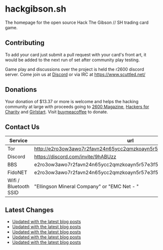# hackgibson.sh
The homepage for the open source Hack The Gibson // SH trading card game.


## Contributing

To add your card just submit a pull request with your card's front art, it would be added to the next run of set after community play testing.

Game play and discussions over the project is held the r2600 discord server. Come join us at [Discord](https://discord.com/invite/9hABUzz) or via IRC at https://www.scuttled.net/


## Donations

Your donation of $13.37 or more is welcome and helps the hacking community at large with proceeds going to [2600 Magazine](https://2600.com/), [Hackers for Charity](https://hackersforcharity.org) and [Girlstart](https://girlstart.org).  Visit [buymeacoffee](https://www.buymeacoffee.com/hackgibson.sh) to donate.


## Contact Us

Service | url
-|-
Tor | http://e2ro3ow3awo7r2favn24n65ycc2qmzkoayn5r57e3f56nvjwdcgg32ad.onion
Discord | https://discord.com/invite/9hABUzz
BBS | e2ro3ow3awo7r2favn24n65ycc2qmzkoayn5r57e3f56nvjwdcgg32ad.onion:23
FidoNET | e2ro3ow3awo7r2favn24n65ycc2qmzkoayn5r57e3f56nvjwdcgg32ad.onion:24554
Wifi / Bluetooth SSID | "Ellingson Mineral Company" or "EMC Net - <fidonet address>"

## Latest Changes
<!-- BLOG-POST-LIST:START -->
- [Updated with the latest blog posts](https://github.com/DFW2600/hackgibson.sh/commit/71ee6e6d7257c9134aad188d35268d8e9bd581cb)
- [Updated with the latest blog posts](https://github.com/DFW2600/hackgibson.sh/commit/a80cba963ea4577a715bf87a59c3f2095db693be)
- [Updated with the latest blog posts](https://github.com/DFW2600/hackgibson.sh/commit/8ab90db3a83e10043251e74703d8df3b0fdb7adc)
- [Updated with the latest blog posts](https://github.com/DFW2600/hackgibson.sh/commit/654db04bc7e9f63d38f2a5710ba8371f26dbcd9c)
- [Updated with the latest blog posts](https://github.com/DFW2600/hackgibson.sh/commit/f36a6210550243f2b453b7ecb2eef09db5066c19)
<!-- BLOG-POST-LIST:END -->
